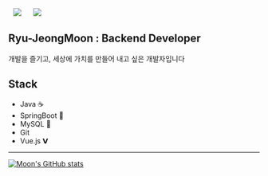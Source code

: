 <div>
    <img src="https://hits.seeyoufarm.com/api/count/incr/badge.svg?url=https%3A%2F%2Fgithub.com%2FRyu-JeongMoon" 
    style="height : auto; margin-left : 10px; margin-right : 10px;" />
    <a href="https://ryumodrn.tistory.com">
    <img 
        src="http://img.shields.io/badge/-Tech%20Blog-655ced?style=flat&logo=github&link=https://ryumodrn.tistory.com"
        style="height : auto; margin-left : 10px; margin-right : 10px;"/>
    </a>
</div>

## Ryu-JeongMoon : Backend Developer
개발을 즐기고, 세상에 가치를 만들어 내고 싶은 개발자입니다

## Stack
- Java ☕️
- SpringBoot 🌱
- MySQL 🐬
- Git
- Vue.js 𝗩

<hr>


[![Moon's GitHub stats](https://github-readme-stats-sigma-five.vercel.app/api?username=Ryu-JeongMoon&count_private=true&show_icons=true&theme=onedark)](https://github.com/anuraghazra/github-readme-stats)
